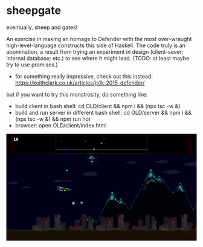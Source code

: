 # sheepgate
eventually, sheep and gates!

An exercise in making an homage to Defender with the most over-wraught high-level-language constructs this side of Haskell. The code truly is an abomination, a result from trying an experiment in design (client-sever; internal database; etc.) to see where it might lead. (TODO: at least maybe try to use promises.)

* for something really impressive, check out this instead: https://keithclark.co.uk/articles/js1k-2015-defender/

but if you want to try this monstrosity, do something like:
* build client in bash shell: cd OLD/client && npm i && (npx tsc -w &)
* build and run server in different bash shell: cd OLD/server && npm i && (npx tsc -w &) && npm run hot
* browser: open OLD/client/index.html

![screenshot](./screenshot.png)
